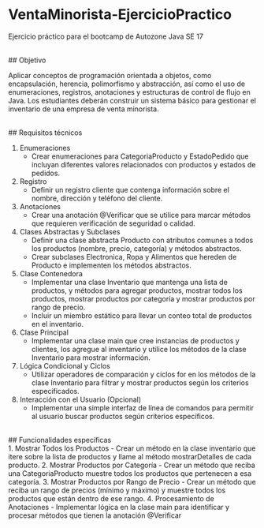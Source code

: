 # VentaMinorista-EjercicioPractico
Ejercicio práctico para el bootcamp de Autozone Java SE 17

<br>
## Objetivo
<br>

Aplicar conceptos de programación orientada a objetos, como encapsulación, herencia, polimorfismo y abstracción, así como el uso de enumeraciones, registros, anotaciones y estructuras de control de flujo en Java. Los estudiantes deberán construir un sistema básico para gestionar el inventario de una empresa de venta minorista.

<br>
## Requisitos técnicos
<br>

1. Enumeraciones
   - Crear enumeraciones para CategoriaProducto y EstadoPedido que incluyan diferentes valores relacionados con productos y estados de pedidos.
2. Registro
   - Definir un registro cliente que contenga información sobre el nombre, dirección y teléfono del cliente.
3. Anotaciones
    - Crear una anotación @Verificar que se utilice para marcar métodos que requieren verificación de seguridad o calidad.
4. Clases Abstractas y Subclases
   - Definir una clase abstracta Producto con atributos comunes a todos los productos (nombre, precio, categoría) y métodos abstractos.
   - Crear subclases Electronica, Ropa y Alimentos que hereden de Producto e implementen los métodos abstractos.
5. Clase Contenedora
    - Implementar una clase Inventario que mantenga una lista de productos, y métodos para agregar productos, mostrar todos los productos, mostrar productos por categoría y mostrar productos por rango de precio.
    - Incluir un miembro estático para llevar un conteo total de productos en el inventario.
6. Clase Principal
    - Implementar una clase main que cree instancias de productos y clientes, los agregue al inventario y utilice los métodos de la clase Inventario para mostrar información.
7. Lógica Condicional y Ciclos
    - Utilizar operadores de comparación y ciclos for en los métodos de la clase Inventario para filtrar y mostrar productos según los criterios especificados.
8. Interacción con el Usuario (Opcional)
    - Implementar una simple interfaz de línea de comandos para permitir al usuario buscar productos según criterios específicos.

<br>
## Funcionalidades específicas
<br>
1. Mostrar Todos los Productos
    - Crear un método en la clase inventario que itere sobre la lista de productos y llame al método mostrarDetalles de cada producto.
2. Mostrar Productos por Categoría
    - Crear un método que reciba una CategoriaProducto muestre todos los productos que pertenecen a esa categoría.
3. Mostrar Productos por Rango de Precio
    - Crear un método que reciba un rango de precios (mínimo y máximo) y muestre todos los productos que están dentro de ese rango.
4. Procesamiento de Anotaciones
    - Implementar lógica en la clase main para identificar y procesar métodos que tienen la anotación @Verificar
